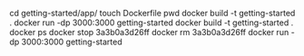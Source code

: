 cd getting-started/app/
touch Dockerfile
pwd
docker build -t getting-started .
docker run -dp 3000:3000 getting-started
docker build -t getting-started .
docker ps
docker stop 3a3b0a3d26ff
docker rm 3a3b0a3d26ff
docker run -dp 3000:3000 getting-started
